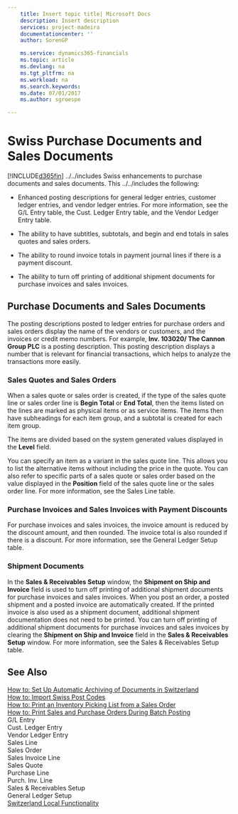 ```yaml
---
    title: Insert topic title| Microsoft Docs
    description: Insert description
    services: project-madeira
    documentationcenter: ''
    author: SorenGP

    ms.service: dynamics365-financials
    ms.topic: article
    ms.devlang: na
    ms.tgt_pltfrm: na
    ms.workload: na
    ms.search.keywords:
    ms.date: 07/01/2017
    ms.author: sgroespe

---
```

# Swiss Purchase Documents and Sales Documents
[!INCLUDE[d365fin](../../includes/d365fin_md.md)] ../../includes Swiss enhancements to purchase documents and sales documents. This ../../includes the following:  
  
-   Enhanced posting descriptions for general ledger entries, customer ledger entries, and vendor ledger entries. For more information, see the G/L Entry table, the Cust. Ledger Entry table, and the Vendor Ledger Entry table.  
  
-   The ability to have subtitles, subtotals, and begin and end totals in sales quotes and sales orders.  
  
-   The ability to round invoice totals in payment journal lines if there is a payment discount.  
  
-   The ability to turn off printing of additional shipment documents for purchase invoices and sales invoices.  
  
## Purchase Documents and Sales Documents  
 The posting descriptions posted to ledger entries for purchase orders and sales orders display the name of the vendors or customers, and the invoices or credit memo numbers. For example, **Inv. 103020/ The Cannon Group PLC** is a posting description. This posting description displays a number that is relevant for financial transactions, which helps to analyze the transactions more easily.  
  
### Sales Quotes and Sales Orders  
 When a sales quote or sales order is created, if the type of the sales quote line or sales order line is **Begin Total** or **End Total**, then the items listed on the lines are marked as physical items or as service items. The items then have subheadings for each item group, and a subtotal is created for each item group.  
  
 The items are divided based on the system generated values displayed in the **Level** field.  
  
 You can specify an item as a variant in the sales quote line. This allows you to list the alternative items without including the price in the quote. You can also refer to specific parts of a sales quote or sales order based on the value displayed in the **Position** field of the sales quote line or the sales order line. For more information, see the Sales Line table.  
  
### Purchase Invoices and Sales Invoices with Payment Discounts  
 For purchase invoices and sales invoices, the invoice amount is reduced by the discount amount, and then rounded. The invoice total is also rounded if there is a discount. For more information, see the General Ledger Setup table.  
  
### Shipment Documents  
 In the **Sales & Receivables Setup** window, the **Shipment on Ship and Invoice** field is used to turn off printing of additional shipment documents for purchase invoices and sales invoices. When you post an order, a posted shipment and a posted invoice are automatically created. If the printed invoice is also used as a shipment document, additional shipment documentation does not need to be printed. You can turn off printing of additional shipment documents for purchase invoices and sales invoices by clearing the **Shipment on Ship and Invoice** field in the **Sales & Receivables Setup** window. For more information, see the Sales & Receivables Setup table.  
  
## See Also  
 [How to: Set Up Automatic Archiving of Documents in Switzerland](how-to-set-up-automatic-archiving-of-documents-in-switzerland.md)   
 [How to: Import Swiss Post Codes](how-to-import-swiss-post-codes.md)   
 [How to: Print an Inventory Picking List from a Sales Order](how-to-print-an-inventory-picking-list-from-a-sales-order.md)   
 [How to: Print Sales and Purchase Orders During Batch Posting](how-to-print-sales-and-purchase-orders-during-batch-posting.md)   
 G/L Entry   
 Cust. Ledger Entry   
 Vendor Ledger Entry   
 Sales Line   
 Sales Order   
 Sales Invoice Line   
 Sales Quote   
 Purchase Line   
 Purch. Inv. Line   
 Sales & Receivables Setup   
 General Ledger Setup   
 [Switzerland Local Functionality](switzerland-local-functionality.md)